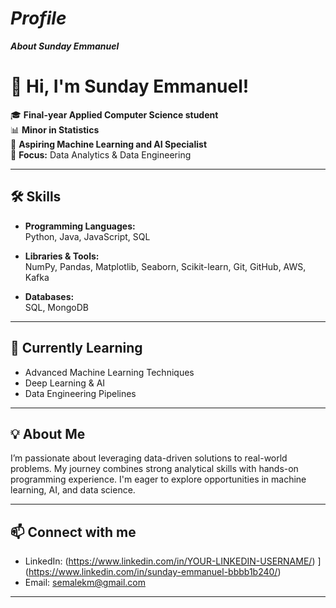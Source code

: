 # ***Profile***
***About Sunday Emmanuel***
# 👋 Hi, I'm Sunday Emmanuel!

🎓 **Final-year Applied Computer Science student**  
📊 **Minor in Statistics**  
🤖 **Aspiring Machine Learning and AI Specialist**  
🔬 **Focus:** Data Analytics & Data Engineering

---

## 🛠️ Skills

- **Programming Languages:**  
  Python, Java, JavaScript, SQL

- **Libraries & Tools:**  
  NumPy, Pandas, Matplotlib, Seaborn, Scikit-learn, Git, GitHub, AWS, Kafka

- **Databases:**  
  SQL, MongoDB

---

## 🌱 Currently Learning

- Advanced Machine Learning Techniques
- Deep Learning & AI
- Data Engineering Pipelines

---

## 💡 About Me

I’m passionate about leveraging data-driven solutions to real-world problems. My journey combines strong analytical skills with hands-on programming experience. I'm eager to explore opportunities in machine learning, AI, and data science.

---

## 📫 Connect with me

- LinkedIn: (https://www.linkedin.com/in/YOUR-LINKEDIN-USERNAME/) ](https://www.linkedin.com/in/sunday-emmanuel-bbbb1b240/)
- Email: semalekm@gmail.com

---

<!--

-->
